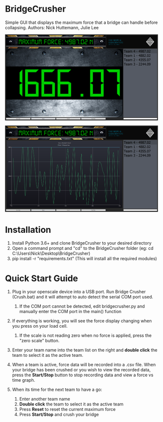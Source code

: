 # BridgeCrusher
Simple GUI that displays the maximum force that a bridge can handle before collapsing.
Authors: Nick Huttemann, Julie Lee

![Main View](https://raw.githubusercontent.com/NickHEE/BridgeCrusher/experimental/Screenshot.png)

![Graph View](https://raw.githubusercontent.com/NickHEE/BridgeCrusher/experimental/Screenshot2.PNG)

# Installation

1. Install Python 3.6+ and clone BridgeCrusher to your desired directory
2. Open a command prompt and "cd" to the BridgeCrusher folder (eg: cd C:\Users\Nick\Desktop\BridgeCrusher)
3. pip install -r "requirements.txt" (This will install all the required modules)

# Quick Start Guide

1. Plug in your openscale device into a USB port. Run Bridge Crusher (Crush.bat) and it will attempt to auto detect the serial COM port used.
    1. If the COM port cannot be detected, edit bridgecrusher.py and manually enter the COM port in the main() function
  
2. If everything is working, you will see the force display changing when you press on your load cell.
    1. If the scale is not reading zero when no force is applied, press the "zero scale" button.
3. Enter your team name into the team list on the right and **double click** the team to select it as the active team.
4. When a team is active, force data will be recorded into a .csv file. When your bridge has been crushed or you wish to view the recorded data, press the **Start/Stop** button to stop recording data and view a force vs time graph.
5. When its time for the next team to have a go: 
    1. Enter another team name
    2. **Double click** the team to select it as the active team
    3. Press **Reset** to reset the current maximum force
    4. Press **Start/Stop** and crush your bridge

